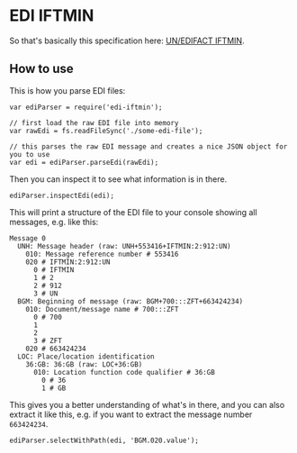 # EDI IFTMIN

So that's basically this specification here: [UN/EDIFACT IFTMIN](http://www.unece.org/trade/untdid/d03a/trmd/iftmin_c.htm).

## How to use

This is how you parse EDI files:

```
var ediParser = require('edi-iftmin');

// first load the raw EDI file into memory
var rawEdi = fs.readFileSync('./some-edi-file');

// this parses the raw EDI message and creates a nice JSON object for you to use
var edi = ediParser.parseEdi(rawEdi);
```

Then you can inspect it to see what information is in there.

```
ediParser.inspectEdi(edi);
```

This will print a structure of the EDI file to your console showing all messages, e.g. like this:

```
Message 0
  UNH: Message header (raw: UNH+553416+IFTMIN:2:912:UN)
    010: Message reference number # 553416
    020 # IFTMIN:2:912:UN
      0 # IFTMIN
      1 # 2
      2 # 912
      3 # UN
  BGM: Beginning of message (raw: BGM+700:::ZFT+663424234)
    010: Document/message name # 700:::ZFT
      0 # 700
      1
      2
      3 # ZFT
    020 # 663424234
  LOC: Place/location identification
    36:GB: 36:GB (raw: LOC+36:GB)
      010: Location function code qualifier # 36:GB
        0 # 36
        1 # GB
```

This gives you a better understanding of what's in there, and you can also extract it like this, e.g. if you want to extract the message number `663424234`.

```
ediParser.selectWithPath(edi, 'BGM.020.value');
```
